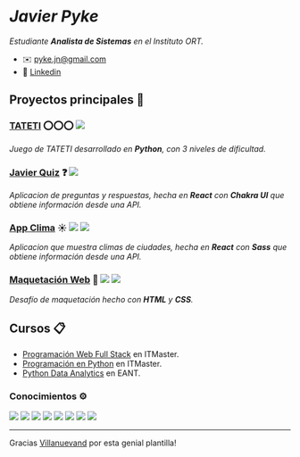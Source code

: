 # _Javier Pyke_ 

_Estudiante **Analista de Sistemas** en el Instituto ORT._

* ✉️ pyke.jn@gmail.com
* 🔨 [Linkedin](https://www.linkedin.com/in/javierpyke/)

## Proyectos principales 🚀

### [TATETI](https://github.com/javierpyke/Tateti_Autonomo) ⭕⭕⭕ ![](https://img.shields.io/badge/%3E-Python-blue)
_Juego de TATETI desarrollado en ***Python***, con 3 niveles de dificultad._

### [Javier Quiz](https://github.com/javierpyke/blackbox-vision-challenge) ❓ ![](https://img.shields.io/badge/%3E-React-blue)
_Aplicacion de preguntas y respuestas, hecha en ***React*** con ***Chakra UI*** que obtiene información desde una API._

### [App Clima](https://github.com/javierpyke/app-clima) ☀️ ![](https://img.shields.io/badge/%3E-React-blue) ![](https://img.shields.io/badge/%3E-Sass-ff69ba)
_Aplicacion que muestra climas de ciudades, hecha en ***React*** con ***Sass*** que obtiene información desde una API._

### [Maquetación Web](https://github.com/javierpyke/axlot-challenger) 📐 ![](https://img.shields.io/badge/%3E-HTML-important) ![](https://img.shields.io/badge/%3E-CSS-blue)
_Desafío de maquetación hecho con ***HTML*** y ***CSS***._

## Cursos 📋

* [Programación Web Full Stack](https://www.itmaster.com.ar/carreras/programador-web) en ITMaster.
* [Programación en Python](https://www.itmaster.com.ar/cursos/curso-python) en ITMaster.
* [Python Data Analytics](https://eant.tech/escuela-de-ciencias-de-datos/programas/python-data-analytics) en EANT.

### Conocimientos ⚙️
![](https://img.shields.io/badge/%3E-React-blue) ![](https://img.shields.io/badge/%3E-NodeJs-succes) ![](https://img.shields.io/badge/%3E-JavaScript-yellow) ![](https://img.shields.io/badge/%3E-HTML-important) ![](https://img.shields.io/badge/%3E-CSS-blue) ![](https://img.shields.io/badge/%3E-Sass-ff69ba) ![](https://img.shields.io/badge/%3E-Python-blue) ![](https://img.shields.io/badge/%3E-Pandas-9cf)


---
Gracias [Villanuevand](https://github.com/Villanuevand) por esta genial plantilla!
